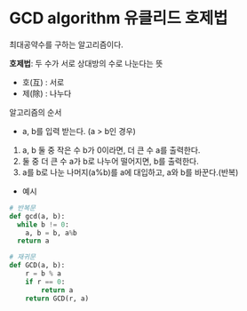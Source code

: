 # GCD algorithm 유클리드 호제법

최대공약수를 구하는 알고리즘이다.

**호제법**: 두 수가 서로 상대방의 수로 나눈다는 뜻

- 호(互) : 서로
- 제(除) : 나누다

알고리즘의 순서

- a, b를 입력 받는다. (a > b인 경우)

1. a, b 둘 중 작은 수 b가 0이라면, 더 큰 수 a를 출력한다.
2. 둘 중 더 큰 수 a가 b로 나누어 떨어지면, b를 출력한다.
3. a를 b로 나눈 나머지(a%b)를 a에 대입하고, a와 b를 바꾼다.(반복)

- 예시

```python
# 반복문
def gcd(a, b):
  while b != 0:
    a, b = b, a%b
  return a

# 재귀문
def GCD(a, b):
    r = b % a
    if r == 0:
        return a
    return GCD(r, a)
```

```

```
